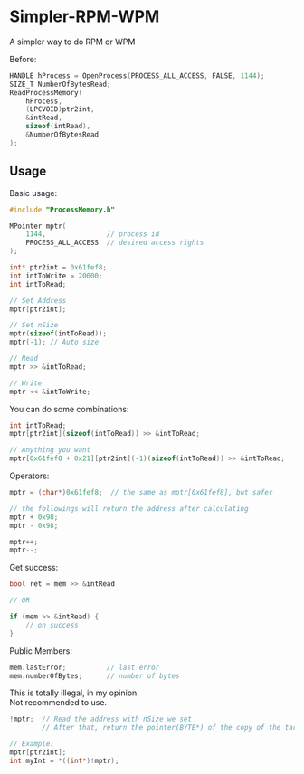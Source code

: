 # Simpler-RPM-WPM
A simpler way to do RPM or WPM  

Before:
```cpp
HANDLE hProcess = OpenProcess(PROCESS_ALL_ACCESS, FALSE, 1144);
SIZE_T NumberOfBytesRead;
ReadProcessMemory(
    hProcess,
    (LPCVOID)ptr2int,
    &intRead,
    sizeof(intRead),
    &NumberOfBytesRead
);
```

## Usage  

Basic usage:
```cpp
#include "ProcessMemory.h"

MPointer mptr(
    1144,               // process id
    PROCESS_ALL_ACCESS  // desired access rights
);

int* ptr2int = 0x61fef8;
int intToWrite = 20000;
int intToRead;

// Set Address
mptr[ptr2int];

// Set nSize
mptr(sizeof(intToRead));
mptr(-1); // Auto size

// Read
mptr >> &intToRead;

// Write
mptr << &intToWrite;
```

You can do some combinations:
```cpp
int intToRead;
mptr[ptr2int](sizeof(intToRead)) >> &intToRead;

// Anything you want
mptr[0x61fef8 + 0x21][ptr2int](-1)(sizeof(intToRead)) >> &intToRead;
```

Operators:  
```cpp
mptr = (char*)0x61fef8;  // the same as mptr[0x61fef8], but safer

// the followings will return the address after calculating
mptr + 0x98;
mptr - 0x98;

mptr++;
mptr--;
```

Get success:  
```cpp
bool ret = mem >> &intRead

// OR

if (mem >> &intRead) {
    // on success
}
```

Public Members:   
```cpp
mem.lastError;          // last error
mem.numberOfBytes;      // number of bytes
```

This is totally illegal, in my opinion.  
Not recommended to use.
```cpp
!mptr;  // Read the address with nSize we set
        // After that, return the pointer(BYTE*) of the copy of the target memory 

// Example:
mptr[ptr2int];
int myInt = *((int*)!mptr);
```
